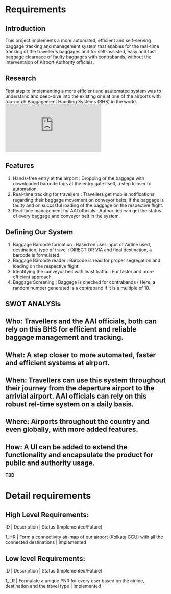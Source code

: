 # Requirements
## Introduction
This project implements a more automated, efficient and self-serving baggage tracking and management system that enables for the real-time tracking of the traveller's baggages and for self-assisted, easy and fast baggage clearnace of faulty baggages with contrabands, without the interventaion of Airport Authority officials.

## Research
First step to implementing a more efficient and aautomated system was to understand and deep-dive into the existing one at one of the airports with top-notch Baggagement Handling Systems (BHS) in the world.
![How the baggage management system works in Denver airport](https://science.howstuffworks.com/transport/flight/modern/baggage-handling.htm)

## Features
1. Hands-free entry at the airport : Dropping of the baggage with downloaded barcode tags at the entry gate itself, a step lcloser to automation.
2. Real-time tracking for travellers : Travellers get mobile notifications regarding their baggage movement on conveyor belts, if the baggage is faulty and on succssful loading of the baggage on the respective flight.
3. Real-time management for AAI officials : Authorities can get the status of every baggage and conveyor belt in the system.

## Defining Our System
1. Baggage Barcode formation : Based on user input of Airline used, destination, type of travel : DIRECT OR VIA and final destination, a barcode is formulated.
2. Baggage Barcode reader : Barcode is read for proper segregation and loading on the respective flight.
3. Identifying the conveyor belt with least traffic : For faster and more efficient approach.
3. Baggage Screening : Baggage is checked for contrabands ( Here, a random number generated is a contraband if it is a multiple of 10.

## SWOT ANALYSIs

## Who: Travellers and the AAI officials, both can rely on this BHS for efficient and reliable baggage management and tracking.

## What: A step closer to more automated, faster and efficient systems at airport.

## When: Travellers can use this system throughout their journey from the deperture airport to the arrivial airport. AAI officials can rely on this robust rel-time system on a daily basis.

## Where: Airports throughout the country and even globally, with more added features.

## How: A UI can be added to extend the functionality and encapsulate the product for public and authority usage.

**TBD**

# Detail requirements

## High Level Requirements:

ID        | Description                                                                                  | Status (Implemented/Future)

1_HR      | Form a connectivity air-map of our airport (Kolkata CCU) with all the connected destinations | Implemented


##  Low level Requirements:

ID     | Description                                                                                     | Status (Implemented/Future)

1_LR   | Formulate a unique PNR for every user based on the airline, destination and the travel type     | Implemented
